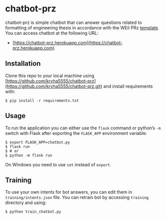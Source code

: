 # chatbot-prz

chatbot-prz is simple chatbot that can answer questions related to formatting of engineering thesis in accordance with the WEiI PRz [template](https://weii.prz.edu.pl/studenci/praca-dyplomowa/jak-napisac-prace-dyplomowa). You can access chatbot at the following URL:
* [https://chatbot-prz.herokuapp.com](https://chatbot-prz.herokuapp.com)

## Installation

Clone this repo to your local machine using [https://github.com/kryha5555/chatbot-prz](https://github.com/kryha5555/chatbot-prz.git) and install requirements with:

```shell
$ pip install -r requirements.txt
```

## Usage

To run the application you can either use the `flask` command or python’s `-m` switch with Flask after exporting the `FLASK_APP` environment variable:

```shell
$ export FLASK_APP=chatbot.py
$ flask run
$ # or
$ python -m flask run
```

On Windows you need to use `set` instead of `export`.

## Training

To use your own intents for bot answers, you can edit them in `training/intents.json` file. You can retrain bot by accessing `training` directory and using:

```shell
$ python train_chatbot.py
```
